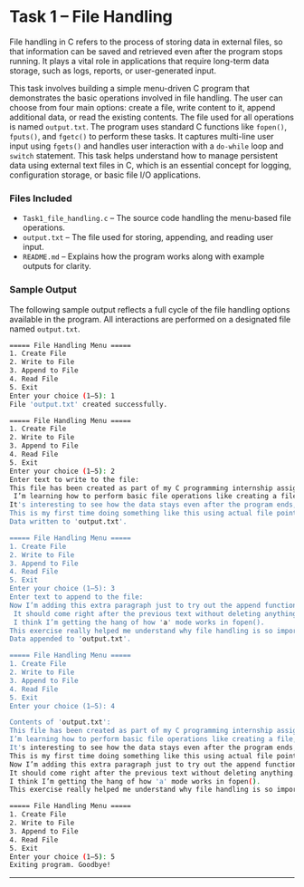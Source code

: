 # Task 1 – File Handling

File handling in C refers to the process of storing data in external files, so that information can be saved and retrieved even after the program stops running. It plays a vital role in applications that require long-term data storage, such as logs, reports, or user-generated input.

This task involves building a simple menu-driven C program that demonstrates the basic operations involved in file handling. The user can choose from four main options: create a file, write content to it, append additional data, or read the existing contents. The file used for all operations is named `output.txt`. The program uses standard C functions like `fopen()`, `fputs()`, and `fgetc()` to perform these tasks. It captures multi-line user input using `fgets()` and handles user interaction with a `do-while` loop and `switch` statement. This task helps understand how to manage persistent data using external text files in C, which is an essential concept for logging, configuration storage, or basic file I/O applications.

### Files Included

* `Task1_file_handling.c` – The source code handling the menu-based file operations.
* `output.txt` – The file used for storing, appending, and reading user input.
* `README.md` – Explains how the program works along with example outputs for clarity.

### Sample Output

The following sample output reflects a full cycle of the file handling options available in the program. All interactions are performed on a designated file named `output.txt`.

```bash
===== File Handling Menu =====
1. Create File
2. Write to File
3. Append to File
4. Read File
5. Exit
Enter your choice (1–5): 1
File 'output.txt' created successfully.

===== File Handling Menu =====
1. Create File
2. Write to File
3. Append to File
4. Read File
5. Exit
Enter your choice (1–5): 2
Enter text to write to the file:
This file has been created as part of my C programming internship assignment.
 I’m learning how to perform basic file operations like creating a file, writing text to it, appending more data, and then reading it back.
It's interesting to see how the data stays even after the program ends, which is different from variables that vanish after execution.
This is my first time doing something like this using actual file pointers and modes in C, and it feels like a small step into real-world programming.
Data written to 'output.txt'.

===== File Handling Menu =====
1. Create File
2. Write to File
3. Append to File
4. Read File
5. Exit
Enter your choice (1–5): 3
Enter text to append to the file:
Now I’m adding this extra paragraph just to try out the append functionality.
 It should come right after the previous text without deleting anything.
 I think I’m getting the hang of how 'a' mode works in fopen().
This exercise really helped me understand why file handling is so important in programming beyond just printing things to the terminal.
Data appended to 'output.txt'.

===== File Handling Menu =====
1. Create File
2. Write to File
3. Append to File
4. Read File
5. Exit
Enter your choice (1–5): 4

Contents of 'output.txt':
This file has been created as part of my C programming internship assignment.
I’m learning how to perform basic file operations like creating a file, writing text to it, appending more data, and then reading it back.
It's interesting to see how the data stays even after the program ends, which is different from variables that vanish after execution.
This is my first time doing something like this using actual file pointers and modes in C, and it feels like a small step into real-world programming.
Now I’m adding this extra paragraph just to try out the append functionality.
It should come right after the previous text without deleting anything.
I think I’m getting the hang of how 'a' mode works in fopen().
This exercise really helped me understand why file handling is so important in programming beyond just printing things to the terminal.

===== File Handling Menu =====
1. Create File
2. Write to File
3. Append to File
4. Read File
5. Exit
Enter your choice (1–5): 5
Exiting program. Goodbye!
```

---
